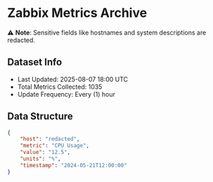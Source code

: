 # Zabbix Metrics Archive

⚠️ **Note**: Sensitive fields like hostnames and system descriptions are redacted.

## Dataset Info
- Last Updated: 2025-08-07 18:00 UTC
- Total Metrics Collected: 1035
- Update Frequency: Every (1) hour

## Data Structure
```json
{
    "host": "redacted",
    "metric": "CPU Usage",
    "value": "12.5",
    "units": "%",
    "timestamp": "2024-05-21T12:00:00"
}
```
